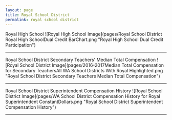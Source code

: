 ```yaml
---
layout: page
title: Royal School District
permalink: royal school district
---
```



Royal High School
![Royal High School Image](pages/Royal School District Royal High SchoolDual Credit BarChart.png "Royal High School Dual Credit Participation")

___

Royal School District Secondary Teachers' Median Total Compensation
![Royal School District Image](pages/2016-2017Median Total Compensation for Secondary TeachersAll WA School Districts With Royal Highlighted.png "Royal School District Secondary Teachers Median Total Compensation")

___

Royal School District Superintendent Compensation History
![Royal School District Image](pages/WA School District Compensation History for Royal Superintendent ConstantDollars.png "Royal School District Superintendent Compensation History")

___

